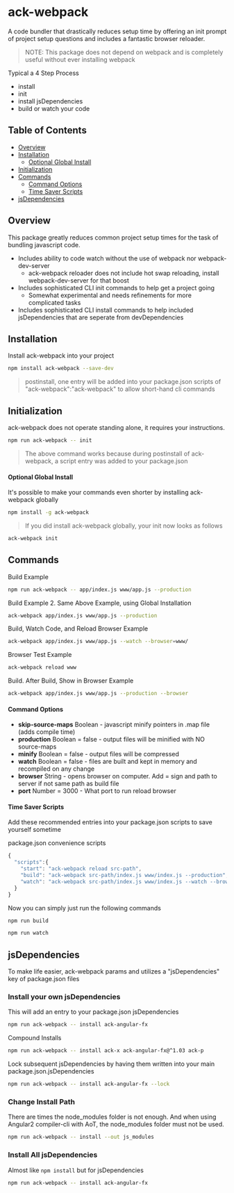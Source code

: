 # ack-webpack
A code bundler that drastically reduces setup time by offering an init prompt of project setup questions and includes a fantastic browser reloader.

> NOTE: This package does not depend on webpack and is completely useful without ever installing webpack

Typical a 4 Step Process
- install
- init
- install jsDependencies
- build or watch your code

## Table of Contents

- [Overview](#overview)
- [Installation](#installation)
  - [Optional Global Install](#optional-global-install)
- [Initialization](#initialization)
- [Commands](#commands)
  - [Command Options](#command-options)
  - [Time Saver Scripts](#time-saver-scripts)
- [jsDependencies](#jsDependencies)

## Overview
This package greatly reduces common project setup times for the task of bundling javascript code.

- Includes ability to code watch without the use of webpack nor webpack-dev-server
  - ack-webpack reloader does not include hot swap reloading, install webpack-dev-server for that boost
- Includes sophisticated CLI init commands to help get a project going
  - Somewhat experimental and needs refinements for more complicated tasks
- Includes sophisticated CLI install commands to help included jsDependencies that are seperate from devDependencies

## Installation
Install ack-webpack into your project

```bash
npm install ack-webpack --save-dev
```
> postinstall, one entry will be added into your package.json scripts of "ack-webpack":"ack-webpack" to allow short-hand cli commands

## Initialization
ack-webpack does not operate standing alone, it requires your instructions.

```bash
npm run ack-webpack -- init
```
> The above command works because during postinstall of ack-webpack, a script entry was added to your package.json

#### Optional Global Install
It's possible to make your commands even shorter by installing ack-webpack globally

```bash
npm install -g ack-webpack
```
> If you did install ack-webpack globally, your init now looks as follows
```bash
ack-webpack init
```

## Commands

Build Example
```bash
npm run ack-webpack -- app/index.js www/app.js --production
```

Build Example 2. Same Above Example, using Global Installation
```bash
ack-webpack app/index.js www/app.js --production
```

Build, Watch Code, and Reload Browser Example
```bash
ack-webpack app/index.js www/app.js --watch --browser=www/
```

Browser Test Example
```bash
ack-webpack reload www
```

Build. After Build, Show in Browser Example
```bash
ack-webpack app/index.js www/app.js --production --browser
```



#### Command Options

- **skip-source-maps** Boolean - javascript minify pointers in .map file (adds compile time)
- **production** Boolean = false - output files will be minified with NO source-maps
- **minify** Boolean = false - output files will be compressed
- **watch** Boolean = false - files are built and kept in memory and recompiled on any change
- **browser** String - opens browser on computer. Add = sign and path to server if not same path as build file
- **port** Number = 3000 - What port to run reload browser

#### Time Saver Scripts
Add these recommended entries into your package.json scripts to save yourself sometime

package.json convenience scripts
```javascript
{
  "scripts":{
    "start": "ack-webpack reload src-path",
    "build": "ack-webpack src-path/index.js www/index.js --production",
    "watch": "ack-webpack src-path/index.js www/index.js --watch --browser=www/"
  }
}
```

Now you can simply just run the following commands
```bash
npm run build
```
```bash
npm run watch
```

## jsDependencies
To make life easier, ack-webpack params and utilizes a "jsDependencies" key of package.json files

### Install your own jsDependencies
This will add an entry to your package.json jsDependencies

```bash
npm run ack-webpack -- install ack-angular-fx
```

Compound Installs
```bash
npm run ack-webpack -- install ack-x ack-angular-fx@^1.03 ack-p
```

Lock subsequent jsDependencies by having them written into your main package.json.jsDependencies
```bash
npm run ack-webpack -- install ack-angular-fx --lock
```

### Change Install Path
There are times the node_modules folder is not enough. And when using Angular2 compiler-cli with AoT, the node_modules folder must not be used.

```bash
npm run ack-webpack -- install --out js_modules
```

### Install All jsDependencies
Almost like `npm install` but for jsDependencies

```bash
npm run ack-webpack -- install ack-angular-fx
```
